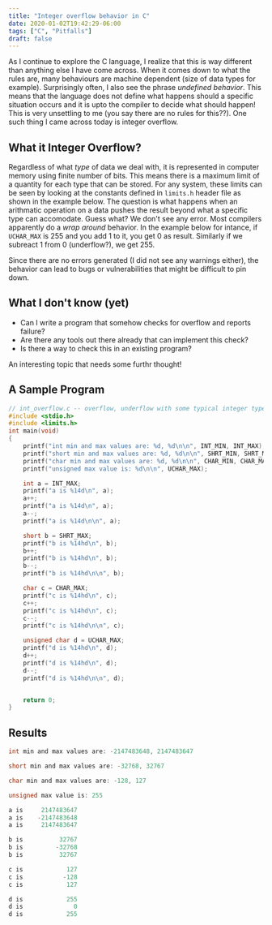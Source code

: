 ```yaml
---
title: "Integer overflow behavior in C"
date: 2020-01-02T19:42:29-06:00
tags: ["C", "Pitfalls"]
draft: false
---
```

As I continue to explore the C language, I realize that this is way different
than anything else I have come across. When it comes down to what the rules are,
many behaviours are machine dependent (size of data types for example).
Surprisingly often, I also see the phrase *undefined behavior*. This means that
the language does not define what happens should a specific situation occurs and
it is upto the compiler to decide what should happen! This is very unsettling to
me (you say there are no rules for this??). One such thing I came across today
is integer overflow.

## What it Integer Overflow?
Regardless of what *type* of data we deal with, it is represented in computer
memory using finite number of bits. This means there is a maximum limit of a
quantity for each type that can be stored. For any system, these limits can be
seen by looking at the constants defined in `limits.h` header file as shown in
the example below. The question is what happens when an arithmatic operation on
a data pushes the result beyond what a specific type can accomodate. Guess what?
We don't see any error. Most compilers apparently do a *wrap around* behavior.
In the example below for intance, if `UCHAR_MAX` is 255 and you add 1 to it, you
get 0 as result. Similarly if we subreact 1 from 0 (underflow?), we get 255.

Since there are no errors generated (I did not see any warnings either), the
behavior can lead to bugs or vulnerabilities that might be difficult to pin
down.

## What I don't know (yet)
- Can I write a program that somehow checks for overflow and reports failure?
- Are there any tools out there already that can implement this check?
- Is there a way to check this in an existing program?

An interesting topic that needs some furthr thought!

## A Sample Program
```C
// int_overflow.c -- overflow, underflow with some typical integer types
#include <stdio.h>
#include <limits.h>
int main(void)
{
    printf("int min and max values are: %d, %d\n\n", INT_MIN, INT_MAX);
    printf("short min and max values are: %d, %d\n\n", SHRT_MIN, SHRT_MAX);
    printf("char min and max values are: %d, %d\n\n", CHAR_MIN, CHAR_MAX);
    printf("unsigned max value is: %d\n\n", UCHAR_MAX);

    int a = INT_MAX;
    printf("a is %14d\n", a);
    a++;
    printf("a is %14d\n", a);
    a--;
    printf("a is %14d\n\n", a);

    short b = SHRT_MAX;
    printf("b is %14hd\n", b);
    b++;
    printf("b is %14hd\n", b);
    b--;
    printf("b is %14hd\n\n", b);

    char c = CHAR_MAX;
    printf("c is %14hd\n", c);
    c++;
    printf("c is %14hd\n", c);
    c--;
    printf("c is %14hd\n\n", c);

    unsigned char d = UCHAR_MAX;
    printf("d is %14hd\n", d);
    d++;
    printf("d is %14hd\n", d);
    d--;
    printf("d is %14hd\n\n", d);


    return 0;
}

```
## Results
```C
int min and max values are: -2147483648, 2147483647

short min and max values are: -32768, 32767

char min and max values are: -128, 127

unsigned max value is: 255

a is     2147483647
a is    -2147483648
a is     2147483647

b is          32767
b is         -32768
b is          32767

c is            127
c is           -128
c is            127

d is            255
d is              0
d is            255
```
